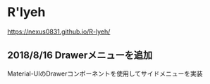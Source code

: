 # R'lyeh
https://nexus0831.github.io/R-lyeh/
## 2018/8/16 Drawerメニューを追加
Material-UIのDrawerコンポーネントを使用してサイドメニューを実装
